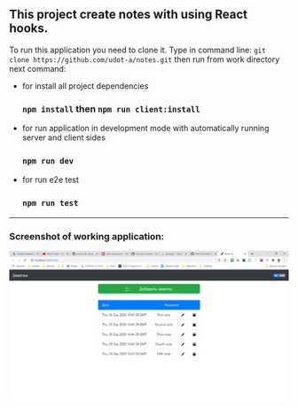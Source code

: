 ## This project create notes with using React hooks.

To run this application you need to clone it. 
Type in command line: ```git clone https://github.com/udot-a/notes.git```
then run from work directory next command: 
-   for install all project dependencies 
    ### ```npm install```    then    ```npm run client:install```
-   for run application in development mode with automatically running server and client sides
    ### ```npm run dev```
-   for run e2e test
    ### ```npm run test```
<hr/>

### Screenshot of working application:
![Screenshot application](https://github.com/udot-a/notes/raw/master/client/src/assets/appScreen.jpg)

